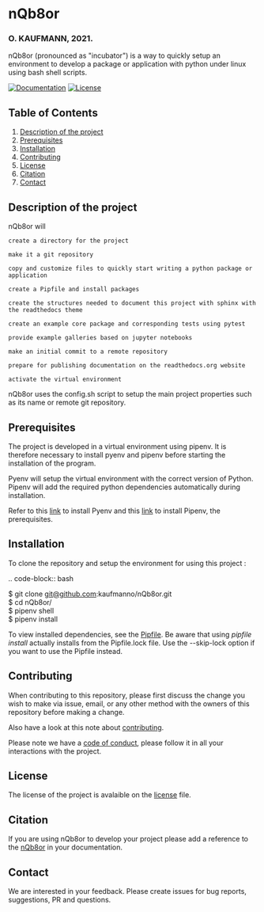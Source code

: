# nQb8or  
### O. KAUFMANN, 2021.  

nQb8or (pronounced as "incubator") is a way to quickly setup an environment to develop a package or application with python under linux using bash shell scripts.

[![Documentation](https://readthedocs.org/projects/nqb8or/badge/?version=latest)](https://nqb8or.readthedocs.io/en/latest/?badge=latest
)
[![License](https://img.shields.io/badge/License-GPLv3-blue.svg)](https://www.gnu.org/licenses/gpl-3.0)
  
## Table of Contents
1. [Description of the project](#Description-of-the-project)
2. [Prerequisites](#Prerequisites)
3. [Installation](#Installation)
4. [Contributing](#Contributing)
5. [License](#License)
6. [Citation](#Citation)
7. [Contact](#Contact)

## Description of the project <a name="Description-of-the-project"></a>

nQb8or will

    create a directory for the project

    make it a git repository

    copy and customize files to quickly start writing a python package or application

    create a Pipfile and install packages

    create the structures needed to document this project with sphinx with the readthedocs theme

    create an example core package and corresponding tests using pytest

    provide example galleries based on jupyter notebooks

    make an initial commit to a remote repository

    prepare for publishing documentation on the readthedocs.org website

    activate the virtual environment

nQb8or uses the config.sh script to setup the main project properties such as its name or remote git repository.  

## Prerequisites <a name="Prerequisites"></a>

The project is developed in a virtual environment using pipenv. It is therefore necessary to install pyenv and pipenv before starting the installation of the program.  

Pyenv will setup the virtual environment with the correct version of Python. Pipenv will add the required python dependencies automatically during installation.  

Refer to this [link](https://github.com/pyenv/pyenv-installer) to install Pyenv and this [link](https://pipenv.pypa.io/en/latest/install/) to install Pipenv, the prerequisites.  
## Installation <a name="Installation"></a>
To clone the repository and setup the environment for using this project :

.. code-block:: bash 

   $  git clone git@github.com:kaufmanno/nQb8or.git  
   $  cd nQb8or/  
   $  pipenv shell  
   $  pipenv install   

To view installed dependencies, see the [Pipfile](https://github.com/kaufmanno/nQb8or/blob/master/Pipfile). Be aware that using *pipfile install* actually installs from the Pipfile.lock file. Use the --skip-lock option if you want to use the Pipfile instead.  
  

## Contributing <a name="Contributing"></a>

When contributing to this repository, please first discuss the change you wish to make via issue, email, or any other method with the owners of this repository before making a change.

Also have a look at this note about [contributing](https://github.com/kaufmanno/nQb8or/blob/master/CONTRIBUTING.md).  

Please note we have a [code of conduct](https://github.com/kaufmanno/nQb8or/blob/master/CODE_OF_CONDUCT.md), please follow it in all your interactions with the project.  


## License <a name="License"></a>

The license of the project is avalaible on the [license](https://github.com/kaufmanno/nQb8or/blob/master/LICENSE) file.  

## Citation <a name="Citation"></a>

If you are using nQb8or to develop your project please add a reference to the [nQb8or](https://github.com/kaufmanno/nQb8or) in your documentation.  

## Contact <a name="Contact"></a>

We are interested in your feedback. Please create issues for bug reports, suggestions, PR and questions.  

